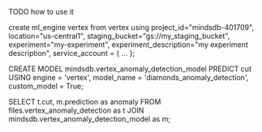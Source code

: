 TODO how to use it

create ml_engine vertex from vertex
using 
project_id="mindsdb-401709",
location="us-central1",
staging_bucket="gs://my_staging_bucket",
experiment="my-experiment",
experiment_description="my experiment description",
service_account = {
  ...
};


CREATE MODEL mindsdb.vertex_anomaly_detection_model
PREDICT cut
USING 
    engine = 'vertex',
    model_name = 'diamonds_anomaly_detection',
    custom_model = True;

SELECT t.cut, m.prediction as anomaly
FROM files.vertex_anomaly_detection as t
JOIN mindsdb.vertex_anomaly_detection_model as m;

